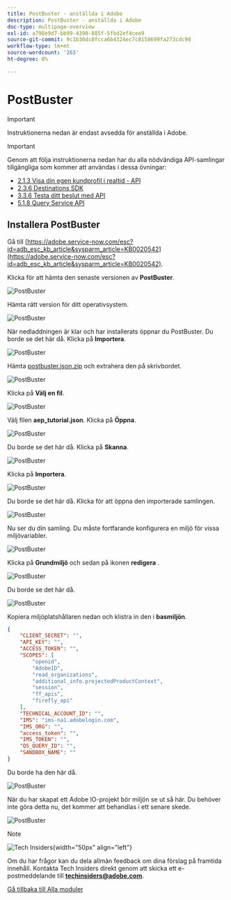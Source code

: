 ```yaml
---
title: PostBuster - anställda i Adobe
description: PostBuster - anställda i Adobe
doc-type: multipage-overview
exl-id: a798e9d7-bb99-4390-885f-5fbd2ef4cee9
source-git-commit: 9c1b30dc0fcca6b4324ec7c8158699fa273cdc90
workflow-type: tm+mt
source-wordcount: '263'
ht-degree: 0%

---
```


# PostBuster

>[!IMPORTANT]
>
>Instruktionerna nedan är endast avsedda för anställda i Adobe.

>[!IMPORTANT]
>
>Genom att följa instruktionerna nedan har du alla nödvändiga API-samlingar tillgängliga som kommer att användas i dessa övningar:
>
>- [2.1.3 Visa din egen kundprofil i realtid - API](./modules/rtcdp-b2c/module2.1/ex3.md)
>- [2.3.6 Destinations SDK](./modules/rtcdp-b2c/module2.3/ex6.md)
>- [3.3.6 Testa ditt beslut med API](./modules/ajo-b2c/module3.3/ex6.md)
>- [5.1.8 Query Service API](./modules/datadistiller/module5.1/ex8.md)

## Installera PostBuster

Gå till [https://adobe.service-now.com/esc?id=adb_esc_kb_article&sysparm_article=KB0020542](https://adobe.service-now.com/esc?id=adb_esc_kb_article&sysparm_article=KB0020542).

Klicka för att hämta den senaste versionen av **PostBuster**.

![PostBuster](./assets/images/pb1.png)

Hämta rätt version för ditt operativsystem.

![PostBuster](./assets/images/pb2.png)

När nedladdningen är klar och har installerats öppnar du PostBuster. Du borde se det här då. Klicka på **Importera**.

![PostBuster](./assets/images/pb3.png)

Hämta [postbuster.json.zip](./assets/postman/postbuster.json.zip) och extrahera den på skrivbordet.

![PostBuster](./assets/images/pbpb.png)

Klicka på **Välj en fil**.

![PostBuster](./assets/images/pb4.png)

Välj filen **aep_tutorial.json**. Klicka på **Öppna**.

![PostBuster](./assets/images/pb5.png)

Du borde se det här då. Klicka på **Skanna**.

![PostBuster](./assets/images/pb6.png)

Klicka på **Importera**.

![PostBuster](./assets/images/pb7.png)

Du borde se det här då. Klicka för att öppna den importerade samlingen.

![PostBuster](./assets/images/pb8.png)

Nu ser du din samling. Du måste fortfarande konfigurera en miljö för vissa miljövariabler.

![PostBuster](./assets/images/pb9.png)

Klicka på **Grundmiljö** och sedan på ikonen **redigera** .

![PostBuster](./assets/images/pb10.png)

Du borde se det här då.

![PostBuster](./assets/images/pb11.png)

Kopiera miljöplatshållaren nedan och klistra in den i **basmiljön**.

```json
{
	"CLIENT_SECRET": "",
	"API_KEY": "",
	"ACCESS_TOKEN": "",
	"SCOPES": [
		"openid",
		"AdobeID",
		"read_organizations",
		"additional_info.projectedProductContext",
		"session",
		"ff_apis",
		"firefly_api"
	],
	"TECHNICAL_ACCOUNT_ID": "",
	"IMS": "ims-na1.adobelogin.com",
	"IMS_ORG": "",
	"access_token": "",
	"IMS_TOKEN": "",
	"QS_QUERY_ID": "",
	"SANDBOX_NAME": ""
}
```

Du borde ha den här då.

![PostBuster](./assets/images/pb12.png)

När du har skapat ett Adobe IO-projekt bör miljön se ut så här. Du behöver inte göra detta nu, det kommer att behandlas i ett senare skede.

![PostBuster](./assets/images/pb13.png)

>[!NOTE]
>
>![Tech Insiders](./assets/images/techinsiders.png){width="50px" align="left"}
>
>Om du har frågor kan du dela allmän feedback om dina förslag på framtida innehåll. Kontakta Tech Insiders direkt genom att skicka ett e-postmeddelande till **techinsiders@adobe.com**.

[Gå tillbaka till Alla moduler](./overview.md)
